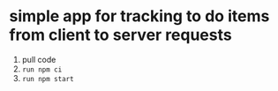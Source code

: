 # simple app for tracking to do items from client to server requests

1. pull code
1. `run npm ci` 
1. `run npm start`